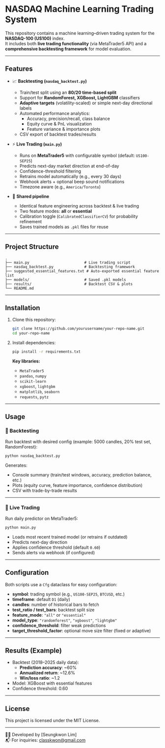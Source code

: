 # NASDAQ Machine Learning Trading System

This repository contains a machine learning–driven trading system for the **NASDAQ-100 (US100)** index.  
It includes both **live trading functionality** (via MetaTrader5 API) and a **comprehensive backtesting framework** for model evaluation.

---

## Features

- 📈 **Backtesting (`nasdaq_backtest.py`)**
  - Train/test split using an **80/20 time-based split**
  - Support for **RandomForest, XGBoost, LightGBM** classifiers
  - **Adaptive targets** (volatility-scaled) or simple next-day directional labels
  - Automated performance analytics:
    - Accuracy, precision/recall, class balance
    - Equity curve & PnL visualization
    - Feature variance & importance plots
  - CSV export of backtest trades/results

- ⚡ **Live Trading (`main.py`)**
  - Runs on **MetaTrader5** with configurable symbol (default: `US100-SEP25`)
  - Predicts next-day market direction at end-of-day
  - Confidence-threshold filtering
  - Retrains model automatically (e.g., every 30 days)
  - Webhook alerts + optional beep sound notifications
  - Timezone aware (e.g., `America/Toronto`)

- 🧩 **Shared pipeline**
  - Identical feature engineering across backtest & live trading
  - Two feature modes: **all** or **essential**
  - Calibration toggle (`CalibratedClassifierCV`) for probability refinement
  - Saves trained models as `.pkl` files for reuse

---

## Project Structure

```
.
├── main.py                         # Live trading script
├── nasdaq_backtest.py              # Backtesting framework
├── suggested_essential_features.txt # Auto-exported essential feature list
├── models/                         # Saved .pkl models
├── results/                        # Backtest CSV & plots
└── README.md
```

---

## Installation

1. Clone this repository:
   ```bash
   git clone https://github.com/yourusername/your-repo-name.git
   cd your-repo-name
   ```

2. Install dependencies:
   ```bash
   pip install -r requirements.txt
   ```

   **Key libraries:**
   - `MetaTrader5`
   - `pandas`, `numpy`
   - `scikit-learn`
   - `xgboost`, `lightgbm`
   - `matplotlib`, `seaborn`
   - `requests`, `pytz`

---

## Usage

### 🔹 Backtesting
Run backtest with desired config (example: 5000 candles, 20% test set, RandomForest):

```bash
python nasdaq_backtest.py
```

Generates:
- Console summary (train/test windows, accuracy, prediction balance, etc.)
- Plots (equity curve, feature importance, confidence distribution)
- CSV with trade-by-trade results

---

### 🔹 Live Trading
Run daily predictor on MetaTrader5:

```bash
python main.py
```

- Loads most recent trained model (or retrains if outdated)
- Predicts next-day direction
- Applies confidence threshold (default `0.60`)
- Sends alerts via webhook (if configured)

---

## Configuration

Both scripts use a `Cfg` dataclass for easy configuration:
- **symbol**: trading symbol (e.g., `US100-SEP25`, `BTCUSD`, etc.)
- **timeframe**: default `D1` (daily)
- **candles**: number of historical bars to fetch
- **test_ratio / test_bars**: backtest split size
- **feature_mode**: `"all"` or `"essential"`
- **model_type**: `"randomforest"`, `"xgboost"`, `"lightgbm"`
- **confidence_threshold**: filter weak predictions
- **target_threshold_factor**: optional move size filter (fixed or adaptive)

---

## Results (Example)

- Backtest (2018–2025 daily data):
  - **Prediction accuracy**: ~60%
  - **Annualized return**: ~12.6%
  - **Win/loss ratio**: ~1.2  
- Model: XGBoost with essential features  
- Confidence threshold: 0.60  

---

## License

This project is licensed under the MIT License.

---

👨‍💻 Developed by [Seungkwon Lim]  
📬 For inquiries: classkwon@gmail.com

